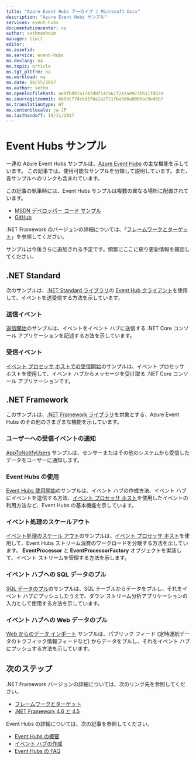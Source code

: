 ```yaml
---
title: "Azure Event Hubs アーカイブ | Microsoft Docs"
description: "Azure Event Hubs サンプル"
services: event-hubs
documentationcenter: na
author: sethmanheim
manager: timlt
editor: 
ms.assetid: 
ms.service: event-hubs
ms.devlang: na
ms.topic: article
ms.tgt_pltfrm: na
ms.workload: na
ms.date: 08/15/2017
ms.author: sethm
ms.openlocfilehash: ae9fbd97a1747d8f14c561f247a0973bb11fd039
ms.sourcegitcommit: 6699c77dcbd5f8a1a2f21fba3d0a0005ac9ed6b7
ms.translationtype: HT
ms.contentlocale: ja-JP
ms.lasthandoff: 10/11/2017
---
```

# <a name="event-hubs-samples"></a>Event Hubs サンプル 

一連の Azure Event Hubs サンプルは、[Azure Event Hubs](/azure/event-hubs/) の主な機能を示しています。 この記事では、使用可能なサンプルを分類して説明しています。また、各サンプルへのリンクも含まれています。

この記事の執筆時には、Event Hubs サンプルは複数の異なる場所に配置されています。

- [MSDN デベロッパー コード サンプル](https://code.msdn.microsoft.com/site/search?query=event%20hubs&f%5B0%5D.Value=event%20hubs&f%5B0%5D.Type=SearchText&ac=5)
- [GitHub](https://github.com/Azure/azure-event-hubs/tree/master/samples)

.NET Framework のバージョンの詳細については、「[フレームワークとターゲット](/dotnet/articles/standard/frameworks)」を参照してください。

サンプルは今後さらに追加される予定です。頻繁にここに戻り更新情報を確認してください。

## <a name="net-standard"></a>.NET Standard

次のサンプルは、[.NET Standard ライブラリ](/dotnet/articles/standard/library)の [Event Hub クライアント](https://github.com/Azure/azure-event-hubs-dotnet/blob/master/readme.md)を使用して、イベントを送受信する方法を示しています。

### <a name="send-events"></a>送信イベント 

[送信開始](https://github.com/Azure/azure-event-hubs/tree/master/samples/DotNet/Microsoft.Azure.EventHubs/SampleSender)のサンプルは、イベントをイベント ハブに送信する .NET Core コンソール アプリケーションを記述する方法を示しています。

### <a name="receive-events"></a>受信イベント 

[イベント プロセッサ ホストでの受信開始](https://github.com/Azure/azure-event-hubs/tree/master/samples/DotNet/Microsoft.Azure.EventHubs/SampleEphReceiver)のサンプルは、イベント プロセッサ ホストを使用して、イベント ハブからメッセージを受け取る .NET Core コンソール アプリケーションです。

## <a name="net-framework"></a>.NET Framework   

このサンプルは、[.NET Framework ライブラリ](/dotnet/framework/index)を対象とする、Azure Event Hubs のその他のさまざまな機能を示しています。
 
### <a name="notify-users-of-events-received"></a>ユーザーへの受信イベントの通知

[AppToNotifyUsers](https://github.com/Azure-Samples/event-hubs-dotnet-user-notifications) サンプルは、センサーまたはその他のシステムから受信したデータをユーザーに通知します。

### <a name="get-started-with-event-hubs"></a>Event Hubs の使用 

[Event Hubs 使用開始](https://code.msdn.microsoft.com/Service-Bus-Event-Hub-286fd097)のサンプルは、イベント ハブの作成方法、イベント ハブにイベントを送信する方法、[イベント プロセッサ ホスト](https://www.nuget.org/packages/Microsoft.Azure.ServiceBus.EventProcessorHost/)を使用したイベントの利用方法など、Event Hubs の基本機能を示しています。

### <a name="scale-out-event-processing"></a>イベント処理のスケールアウト 

[イベント処理のスケール アウト](https://code.msdn.microsoft.com/Service-Bus-Event-Hub-45f43fc3)のサンプルは、[イベント プロセッサ ホスト](https://www.nuget.org/packages/Microsoft.Azure.ServiceBus.EventProcessorHost/)を使用して、Event Hubs ストリーム消費のワークロードを分散する方法を示しています。 **EventProcessor** と **EventProcessorFactory** オブジェクトを実装して、イベント ストリームを管理する方法を示します。 

###  <a name="pull-data-from-sql-into-an-event-hub"></a>イベント ハブへの SQL データのプル

[SQL データのプル](https://github.com/Azure-Samples/event-hubs-dotnet-import-from-sql)のサンプルは、SQL テーブルからデータをプルし、それをイベント ハブにプッシュしたうえで、ダウン ストリーム分析アプリケーションの入力として使用する方法を示しています。

### <a name="pull-web-data-into-an-event-hub"></a>イベント ハブへの Web データのプル 

[Web からのデータ インポート](https://github.com/Azure-Samples/event-hubs-dotnet-importfromweb) サンプルは、パブリック フィード (定時運航データのトラフィック情報フィードなど) からデータをプルし、それをイベント ハブにプッシュする方法を示しています。

## <a name="next-steps"></a>次のステップ

.NET Framework バージョンの詳細については、次のリンク先を参照してください。

- [フレームワークとターゲット](/dotnet/articles/standard/frameworks)
- [.NET Framework 4.6 と 4.5](/dotnet/framework/index)

Event Hubs の詳細については、次の記事を参照してください。

- [Event Hubs の概要](event-hubs-what-is-event-hubs.md)
- [イベント ハブの作成](event-hubs-create.md)
- [Event Hubs の FAQ](event-hubs-faq.md)